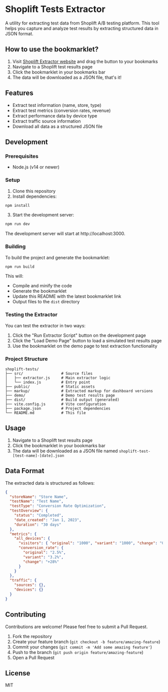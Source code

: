 # Shoplift Tests Extractor

A utility for extracting test data from Shoplift A/B testing platform. This tool helps you capture and analyze test results by extracting structured data in JSON format.

## How to use the bookmarklet?

1. Visit [Shoplift Extractor website](https://shoplift-extractor.netlify.app/) and drag the button to your bookmarks
2. Navigate to a Shoplift test results page
3. Click the bookmarklet in your bookmarks bar
4. The data will be downloaded as a JSON file, that's it!

## Features

- Extract test information (name, store, type)
- Extract test metrics (conversion rates, revenue)
- Extract performance data by device type
- Extract traffic source information
- Download all data as a structured JSON file

## Development

### Prerequisites

- Node.js (v14 or newer)

### Setup

1. Clone this repository
2. Install dependencies:

```bash
npm install
```

3. Start the development server:

```bash
npm run dev
```

The development server will start at http://localhost:3000.

### Building

To build the project and generate the bookmarklet:

```bash
npm run build
```

This will:

- Compile and minify the code
- Generate the bookmarklet
- Update this README with the latest bookmarklet link
- Output files to the `dist` directory

### Testing the Extractor

You can test the extractor in two ways:

1. Click the "Run Extractor Script" button on the development page
2. Click the "Load Demo Page" button to load a simulated test results page
3. Use the bookmarklet on the demo page to test extraction functionality

### Project Structure

```
shoplift-tests/
├── src/                 # Source files
│   ├── extractor.js     # Main extractor logic
│   └── index.js         # Entry point
├── public/              # Static assets
├── markup/              # Extracted markup for dashboard versions
├── demo/                # Demo test results page
├── dist/                # Build output (generated)
├── vite.config.js       # Vite configuration
├── package.json         # Project dependencies
└── README.md            # This file
```

## Usage

1. Navigate to a Shoplift test results page
2. Click the bookmarklet in your bookmarks bar
3. The data will be downloaded as a JSON file named `shoplift-test-[test-name]-[date].json`

## Data Format

The extracted data is structured as follows:

```json
{
  "storeName": "Store Name",
  "testName": "Test Name",
  "testType": "Conversion Rate Optimization",
  "testOverview": {
    "status": "Completed",
    "date_created": "Jan 1, 2023",
    "duration": "30 days"
  },
  "metrics": {
    "all_devices": {
      "visitors": { "original": "1000", "variant": "1000", "change": "0%" },
      "conversion_rate": {
        "original": "2.5%",
        "variant": "3.2%",
        "change": "+28%"
      }
    }
  },
  "traffic": {
    "sources": {},
    "devices": {}
  }
}
```

## Contributing

Contributions are welcome! Please feel free to submit a Pull Request.

1. Fork the repository
2. Create your feature branch (`git checkout -b feature/amazing-feature`)
3. Commit your changes (`git commit -m 'Add some amazing feature'`)
4. Push to the branch (`git push origin feature/amazing-feature`)
5. Open a Pull Request

## License

MIT
